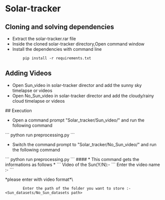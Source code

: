 # Solar-tracker
## Cloning and solving dependencies

<ul>
        <li>Extract the solar-tracker.rar file</li>
        <li>Inside the cloned solar-tracker directory,Open command window</li>
        <li>Install the dependencies with command line</li>
</ul>


```
        pip install -r requirements.txt
```
## Adding Videos
<ul>
        <li>Open Sun_video in solar-tracker director and add the sunny sky timelapse or videos</li>
        <li>Open No_Sun_video in solar-tracker director and add the cloudy/rainy cloud timelapse or videos</li>
</ul>
## Execution
<ul>
        <li>Open a command prompt "Solar_tracker/Sun_video/" and run the following command</li>
</ul>
```
        python run preprocessing.py
 ```
<ul>
        <li>Switch the command prompt to "Solar_tracker/No_Sun_video/" and run the following command</li>
</ul>
```
        python run preprocessing.py
 ```
#### * This command gets the informations as follows *
 ```
        Video of the Sun(Y/N):-
```
        Enter the video name :-
```

\*please enter with video format*\
```
        Enter the path of the folder you want to store :- <Sun_datasets/No_Sun_datasets path>
```

        

